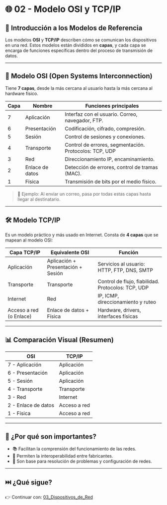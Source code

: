 # 🌐 02 - Modelo OSI y TCP/IP

## 📁 Introducción a los Modelos de Referencia

Los modelos **OSI** y **TCP/IP** describen cómo se comunican los dispositivos en una red. Estos modelos están divididos en **capas**, y cada capa se encarga de funciones específicas dentro del proceso de transmisión de datos.

---

## 🔄 Modelo OSI (Open Systems Interconnection)

Tiene **7 capas**, desde la más cercana al usuario hasta la más cercana al hardware físico.

| Capa | Nombre                | Funciones principales                                  |
|------|-----------------------|--------------------------------------------------------|
| 7    | Aplicación            | Interfaz con el usuario. Correo, navegador, FTP.       |
| 6    | Presentación          | Codificación, cifrado, compresión.                     |
| 5    | Sesión                | Control de sesiones y conexiones.                      |
| 4    | Transporte            | Control de errores, segmentación. Protocolos: TCP, UDP |
| 3    | Red                   | Direccionamiento IP, encaminamiento.                   |
| 2    | Enlace de datos       | Detección de errores, control de tramas (MAC).         |
| 1    | Física                | Transmisión de bits por el medio físico.               |

> 📌 Ejemplo: Al enviar un correo, pasa por todas estas capas hasta llegar al destinatario.

---

## 🛠️ Modelo TCP/IP

Es un modelo práctico y más usado en Internet. Consta de **4 capas** que se mapean al modelo OSI:

| Capa TCP/IP          | Equivalente OSI                      | Función                                               |
|----------------------|--------------------------------------|--------------------------------------------------------|
| Aplicación           | Aplicación + Presentación + Sesión   | Servicios al usuario: HTTP, FTP, DNS, SMTP            |
| Transporte           | Transporte                           | Control de flujo, fiabilidad. Protocolos: TCP, UDP    |
| Internet             | Red                                  | IP, ICMP, direccionamiento y ruteo                    |
| Acceso a red (o Enlace) | Enlace de datos + Física          | Hardware, drivers, interfaces físicas                 |

---

## 📊 Comparación Visual (Resumen)

| OSI                 | TCP/IP          |
|---------------------|------------------|
| 7 - Aplicación       | Aplicación        |
| 6 - Presentación     | Aplicación        |
| 5 - Sesión           | Aplicación        |
| 4 - Transporte        | Transporte        |
| 3 - Red               | Internet          |
| 2 - Enlace de datos   | Acceso a red      |
| 1 - Física            | Acceso a red      |

---

## 🧠 ¿Por qué son importantes?

- 📚 Facilitan la comprensión del funcionamiento de las redes.
- 🧩 Permiten la interoperabilidad entre fabricantes.
- 🧪 Son base para resolución de problemas y configuración de redes.

---

## ⏭️ ¿Qué sigue?

👉 Continuar con: [03_Dispositivos_de_Red](../03_Dispositivos_de_Red/README.md)
